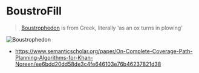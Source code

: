 # BoustroFill

> [Boustrophedon](https://en.wikipedia.org/wiki/Boustrophedon) is from Greek, literally 'as an ox turns in plowing'

![Boustrophedon](/../../public/Boustrophedon.jpg)

- https://www.semanticscholar.org/paper/On-Complete-Coverage-Path-Planning-Algorithms-for-Khan-Noreen/ee6bdd20dd58de3c4fe646103e76b46237821d38